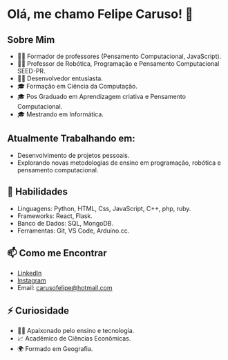 <!-- Título -->
# Olá, me chamo Felipe Caruso! 👋

## Sobre Mim
- 👨‍🏫 Formador de professores (Pensamento Computacional, JavaScript).
- 👨‍🏫 Professor de Robótica, Programação e Pensamento Computacional SEED-PR.
- 👨‍💻 Desenvolvedor entusiasta.
- 🎓 Formação em Ciência da Computação.
- 🎓 Pos Graduado em Aprendizagem criativa e Pensamento Computacional.
- 🎓 Mestrando em Informática.

## Atualmente Trabalhando em:
- Desenvolvimento de projetos pessoais.
- Explorando novas metodologias de ensino em programação, robótica e pensamento computacional.


## 💼 Habilidades
- Linguagens: Python, HTML, Css, JavaScript, C++, php, ruby.
- Frameworks: React, Flask.
- Banco de Dados: SQL, MongoDB.
- Ferramentas: Git, VS Code, Arduino.cc.

## 📫 Como me Encontrar
- [LinkedIn](https://www.linkedin.com/in/felipe-carusoo/)
- [Instagram](https://www.instagram.com/felipecarusoo/)
- Email: carusofelipe@hotmail.com

## ⚡ Curiosidade

- 👨‍🏫 Apaixonado pelo ensino e tecnologia.
- 📈 Acadêmico de Ciências Econômicas.
- 🌍 Formado em Geografia.
